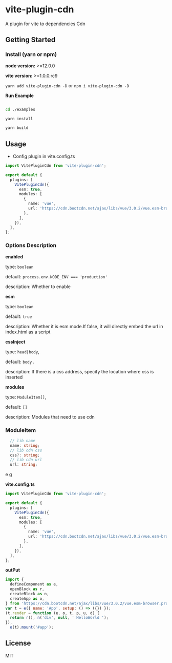 # vite-plugin-cdn

A plugin for vite to dependencies Cdn

## Getting Started

### Install (yarn or npm)

**node version:** >=12.0.0

**vite version:** >=1.0.0.rc9

`yarn add vite-plugin-cdn -D` or `npm i vite-plugin-cdn -D`

**Run Example**

```bash

cd ./examples

yarn install

yarn build

```

## Usage

- Config plugin in vite.config.ts

```ts
import VitePluginCdn from 'vite-plugin-cdn';

export default {
  plugins: [
    VitePluginCdn({
      esm: true,
      modules: [
        {
          name: 'vue',
          url: 'https://cdn.bootcdn.net/ajax/libs/vue/3.0.2/vue.esm-browser.prod.js',
        },
      ],
    }),
  ],
};
```

### Options Description

**enabled**

type: `boolean`

default: `process.env.NODE_ENV === 'production'`

description: Whether to enable

**esm**

type: `boolean`

default: `true`

description: Whether it is esm mode.If false, it will directly embed the url in index.html as a script

**cssInject**

type: `head|body`,

default: `body` .

description: If there is a css address, specify the location where css is inserted

**modules**

type: `ModuleItem[]`,

default: `[]`

description: Modules that need to use cdn

### ModuleItem

```ts
  // lib name
  name: string;
  // lib cdn css
  css?: string;
  // lib cdn url
  url: string;
```

e g

**vite.config.ts**

```ts
import VitePluginCdn from 'vite-plugin-cdn';

export default {
  plugins: [
    VitePluginCdn({
      esm: true,
      modules: [
        {
          name: 'vue',
          url: 'https://cdn.bootcdn.net/ajax/libs/vue/3.0.2/vue.esm-browser.prod.js',
        },
      ],
    }),
  ],
};
```

**outPut**

```js
import {
  defineComponent as e,
  openBlock as r,
  createBlock as n,
  createApp as o,
} from 'https://cdn.bootcdn.net/ajax/libs/vue/3.0.2/vue.esm-browser.prod.js';
var t = e({ name: 'App', setup: () => ({}) });
(t.render = function (e, o, t, p, u, d) {
  return r(), n('div', null, ' HelloWorld ');
}),
  o(t).mount('#app');
```

## License

MIT
